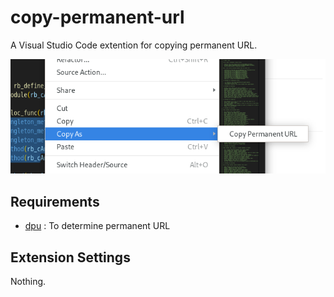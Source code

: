 # copy-permanent-url

A Visual Studio Code extention for copying permanent URL.

![screenshot_of_menu_context](doc/screenshot_of_menu_context.png)

## Requirements

- [dpu](https://github.com/nishidayuya/dpu) : To determine permanent URL

## Extension Settings

Nothing.
